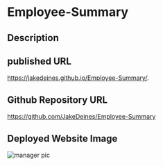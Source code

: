 # Employee-Summary




## Description


## published URL
https://jakedeines.github.io/Employee-Summary/.
## Github Repository URL
https://github.com/JakeDeines/Employee-Summary

## Deployed Website Image
![manager pic](https://user-images.githubusercontent.com/67669417/104141103-df6bfd80-5369-11eb-9491-75b0dd102aba.PNG)


